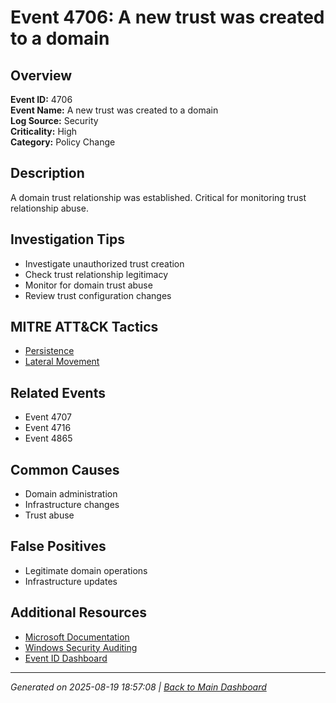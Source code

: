 # Event 4706: A new trust was created to a domain

## Overview
**Event ID:** 4706  
**Event Name:** A new trust was created to a domain  
**Log Source:** Security  
**Criticality:** High  
**Category:** Policy Change  

## Description
A domain trust relationship was established. Critical for monitoring trust relationship abuse.

## Investigation Tips
- Investigate unauthorized trust creation
- Check trust relationship legitimacy
- Monitor for domain trust abuse
- Review trust configuration changes

## MITRE ATT&CK Tactics
- [Persistence](https://attack.mitre.org/tactics/TA0003/)
- [Lateral Movement](https://attack.mitre.org/tactics/TA0008/)

## Related Events
- Event 4707
- Event 4716
- Event 4865

## Common Causes
- Domain administration
- Infrastructure changes
- Trust abuse

## False Positives
- Legitimate domain operations
- Infrastructure updates

## Additional Resources
- [Microsoft Documentation](https://learn.microsoft.com/en-us/previous-versions/windows/it-pro/windows-10/security/threat-protection/auditing/event-4706)
- [Windows Security Auditing](https://learn.microsoft.com/en-us/windows/security/threat-protection/auditing/audit-events)
- [Event ID Dashboard](../index.html)

---
*Generated on 2025-08-19 18:57:08 | [Back to Main Dashboard](../index.html)*
